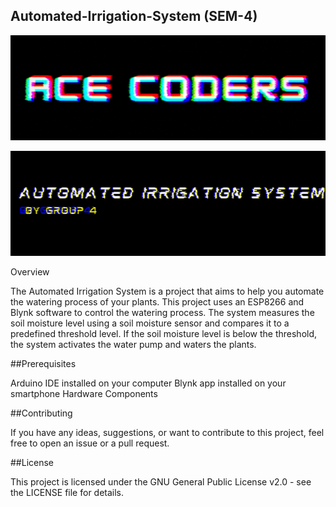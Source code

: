 ## Automated-Irrigation-System (SEM-4)
<p align="center"> <img src="https://github.com/Mohammed-Ahsan786/Automated-Irrigation-System-SEM-4-/blob/main/_banner/Banner.gif"/> </p>
<p align="center"> <img src="https://github.com/Mohammed-Ahsan786/Automated-Irrigation-System-SEM-4-/blob/main/_banner/Topic.gif"/> </p>
Overview

The Automated Irrigation System is a project that aims to help you automate the watering process of your plants. This project uses an ESP8266 and Blynk software to control the watering process. The system measures the soil moisture level using a soil moisture sensor and compares it to a predefined threshold level. If the soil moisture level is below the threshold, the system activates the water pump and waters the plants.

##Prerequisites

Arduino IDE installed on your computer
Blynk app installed on your smartphone
Hardware Components

##Contributing

If you have any ideas, suggestions, or want to contribute to this project, feel free to open an issue or a pull request.

##License

This project is licensed under the GNU General Public License v2.0 - see the LICENSE file for details.
